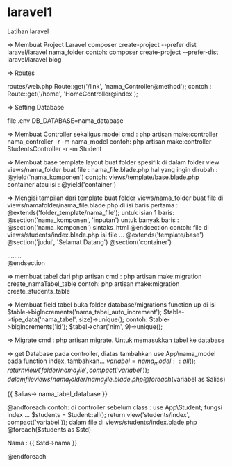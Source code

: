 # laravel1
 Latihan laravel

=> Membuat Project Laravel 
composer create-project --prefer dist laravel/laravel nama_folder
contoh:
composer create-project --prefer-dist laravel/laravel blog


=> Routes 

routes/web.php
Route::get('/link', 'nama_Controller@method');
contoh : Route::get('/home', 'HomeController@index');


=> Setting Database

file .env DB_DATABASE=nama_database


=> Membuat Controller sekaligus model 
cmd : php artisan make:controller nama_controller -r -m nama_model
contoh:
php artisan make:controller StudentsController -r -m Student


=> Membuat base template layout 
buat folder spesifik di dalam folder view
views/nama_folder
buat file : nama_file.blade.php
hal yang ingin dirubah : @yield('nama_komponen')
contoh:
views/template/base.blade.php
container atau isi : @yield('container')


=> Mengisi tampilan dari template 
buat folder views/nama_folder
buat file di views/namafolder/nama_file.blade.php
di isi baris pertama : @extends('folder_template/nama_file');
untuk isian 1 baris: @section('nama_komponen', 'inputan')
untuk banyak baris :
@section('nama_komponen')
	sintaks_html
@endcection
contoh:
file di views/students/index.blade.php
isi file ...
@extends('template/base')
@section('judul', 'Selamat Datang')
@section('container')
	<div>
	........
	</div>
@endsection


=> membuat tabel dari php artisan 
cmd : php artisan make:migration create_namaTabel_table
contoh:
php artisan make:migration create_students_table


=> Membuat field tabel
buka folder database/migrations
function up di isi
$table->bigIncrements('nama_tabel_auto_increment');
$table->tipe_data('nama_tabel', size)->unique();
contoh:
$table->bigIncrements('id');
$tabel->char('nim', 9)->unique();


=> Migrate
cmd : php artisan migrate. Untuk memasukkan tabel ke database

=> get Database
pada controller, diatas tambahkan use App\nama_model
pada function index, tambahkan... 
$variabel = nama_model::all();
return view('folder/nama_file', compact('variabel'));
dalam file views/nama_folder/nama_file.blade.php
@foreach($variabel as $alias)
   <p>{{ $alias-> nama_tabel_database }}</p>
@andforeach
contoh:
di controller sebelum class : use App\Student;
fungsi index ...
$students = Student::all();
return view('students/index', compact('variabel'));
dalam file di views/students/index.blade.php
@foreach($students as $std)
   <p>Nama : {{ $std->nama }}</p>
@endforeach 
